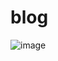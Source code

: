 # blog
![image](https://user-images.githubusercontent.com/84057897/171580060-3e5729a8-4eed-47fd-a1a9-200af2c99b21.png)
